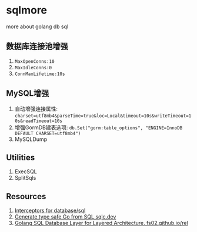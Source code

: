# sqlmore
more about golang db sql

## 数据库连接池增强

1. `MaxOpenConns:10`
1. `MaxIdleConns:0`
1. `ConnMaxLifetime:10s`

## MySQL增强

1. 自动增强连接属性: `charset=utf8mb4&parseTime=true&loc=Local&timeout=10s&writeTimeout=10s&readTimeout=10s`
1. 增强GormDB建表选项: `db.Set("gorm:table_options", "ENGINE=InnoDB DEFAULT CHARSET=utf8mb4")`
1. MySQLDump

## Utilities

1. ExecSQL
1. SplitSqls

## Resources

1. [Interceptors for database/sql](https://github.com/ngrok/sqlmw)
1. [Generate type safe Go from SQL sqlc.dev](https://github.com/kyleconroy/sqlc)
1. [Golang SQL Database Layer for Layered Architecture. fs02.github.io/rel](https://github.com/Fs02/rel)
